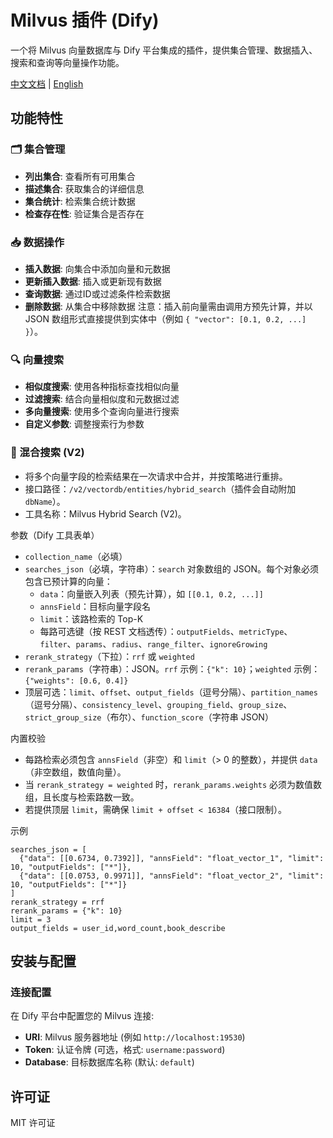 # Milvus 插件 (Dify)

一个将 Milvus 向量数据库与 Dify 平台集成的插件，提供集合管理、数据插入、搜索和查询等向量操作功能。

[中文文档](./README_zh.md) | [English](./README.md)

## 功能特性

### 🗂️ 集合管理
- **列出集合**: 查看所有可用集合
- **描述集合**: 获取集合的详细信息
- **集合统计**: 检索集合统计数据
- **检查存在性**: 验证集合是否存在

### 📥 数据操作
- **插入数据**: 向集合中添加向量和元数据
- **更新插入数据**: 插入或更新现有数据
- **查询数据**: 通过ID或过滤条件检索数据
- **删除数据**: 从集合中移除数据
注意：插入前向量需由调用方预先计算，并以 JSON 数组形式直接提供到实体中（例如 `{ "vector": [0.1, 0.2, ...] }`）。

### 🔍 向量搜索
- **相似度搜索**: 使用各种指标查找相似向量
- **过滤搜索**: 结合向量相似度和元数据过滤
- **多向量搜索**: 使用多个查询向量进行搜索
- **自定义参数**: 调整搜索行为参数

### 🔀 混合搜索 (V2)
- 将多个向量字段的检索结果在一次请求中合并，并按策略进行重排。
- 接口路径：`/v2/vectordb/entities/hybrid_search`（插件会自动附加 `dbName`）。
- 工具名称：Milvus Hybrid Search (V2)。

参数（Dify 工具表单）
- `collection_name`（必填）
- `searches_json`（必填，字符串）：`search` 对象数组的 JSON。每个对象必须包含已预计算的向量：
  - `data`：向量嵌入列表（预先计算），如 `[[0.1, 0.2, ...]]`
  - `annsField`：目标向量字段名
  - `limit`：该路检索的 Top-K
  - 每路可选键（按 REST 文档透传）：`outputFields`、`metricType`、`filter`、`params`、`radius`、`range_filter`、`ignoreGrowing`
- `rerank_strategy`（下拉）：`rrf` 或 `weighted`
- `rerank_params`（字符串）：JSON。`rrf` 示例：`{"k": 10}`；`weighted` 示例：`{"weights": [0.6, 0.4]}`
- 顶层可选：`limit`、`offset`、`output_fields`（逗号分隔）、`partition_names`（逗号分隔）、`consistency_level`、`grouping_field`、`group_size`、`strict_group_size`（布尔）、`function_score`（字符串 JSON）

内置校验
- 每路检索必须包含 `annsField`（非空）和 `limit`（> 0 的整数），并提供 `data`（非空数组，数值向量）。
- 当 `rerank_strategy = weighted` 时，`rerank_params.weights` 必须为数值数组，且长度与检索路数一致。
- 若提供顶层 `limit`，需确保 `limit + offset < 16384`（接口限制）。

示例
```
searches_json = [
  {"data": [[0.6734, 0.7392]], "annsField": "float_vector_1", "limit": 10, "outputFields": ["*"]},
  {"data": [[0.0753, 0.9971]], "annsField": "float_vector_2", "limit": 10, "outputFields": ["*"]}
]
rerank_strategy = rrf
rerank_params = {"k": 10}
limit = 3
output_fields = user_id,word_count,book_describe
```

## 安装与配置

### 连接配置
在 Dify 平台中配置您的 Milvus 连接:

- **URI**: Milvus 服务器地址 (例如 `http://localhost:19530`)
- **Token**: 认证令牌 (可选，格式: `username:password`)
- **Database**: 目标数据库名称 (默认: `default`)

## 许可证

MIT 许可证 
